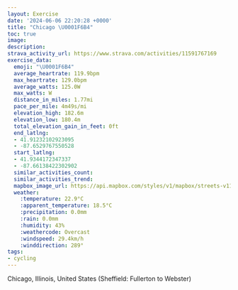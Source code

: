 ```yaml
---
layout: Exercise
date: '2024-06-06 22:20:28 +0000'
title: "Chicago \U0001F6B4"
toc: true
image:
description:
strava_activity_url: https://www.strava.com/activities/11591767169
exercise_data:
  emoji: "\U0001F6B4"
  average_heartrate: 119.9bpm
  max_heartrate: 129.0bpm
  average_watts: 125.0W
  max_watts: W
  distance_in_miles: 1.77mi
  pace_per_mile: 4m49s/mi
  elevation_high: 182.6m
  elevation_low: 180.4m
  total_elevation_gain_in_feet: 0ft
  end_latlng:
  - 41.91232102923095
  - -87.6529767550528
  start_latlng:
  - 41.9344172347337
  - -87.66138422302902
  similar_activities_count:
  similar_activities_trend:
  mapbox_image_url: https://api.mapbox.com/styles/v1/mapbox/streets-v11/static/path-5+787af2-1.0(me%7D~Fne%60vOjO%7DUnAaBXYRKTEVAfGBbPMhDGN%3FFEFO%40MEwDA%7BEB_%40JKTCbFAzCGdRQnHMzDAjJQbGE),pin-s-s+e5b22e(-87.66056,41.93383),pin-s-f+89ae00(-87.65330000000004,41.914550000000006)/auto/800x800?access_token=pk.eyJ1Ijoiam9zaGJlY2ttYW4iLCJhIjoiY205eWR2aDd1MWZ6djJrbXc4a3M0bWZleiJ9.XiG9OWkNcZk2QzjJbxLB4A
  weather:
    :temperature: 22.9°C
    :apparent_temperature: 18.5°C
    :precipitation: 0.0mm
    :rain: 0.0mm
    :humidity: 43%
    :weathercode: Overcast
    :windspeed: 29.4km/h
    :winddirection: 289°
tags:
- cycling
---
```

Chicago, Illinois, United States (Sheffield: Fullerton to Webster)
